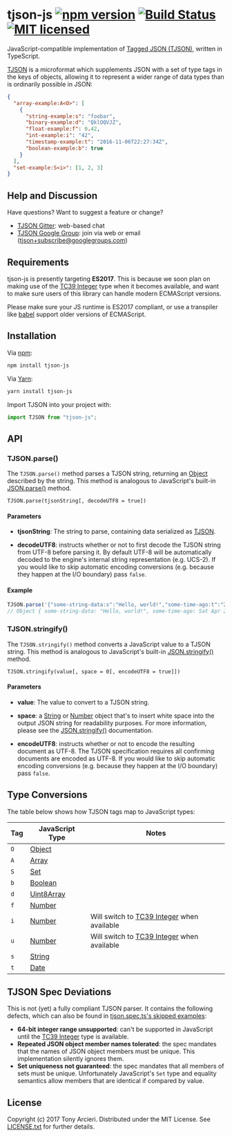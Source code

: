 # tjson-js [![npm version][npm-version]][npm-link] [![Build Status][build-image]][build-link] [![MIT licensed][license-image]][license-link]

[npm-version]: https://badge.fury.io/js/tjson-js.svg
[npm-link]: https://www.npmjs.com/package/tjson-js
[build-image]: https://secure.travis-ci.org/tjson/tjson-js.svg?branch=master
[build-link]: https://travis-ci.org/tjson/tjson-js
[license-image]: https://img.shields.io/badge/license-MIT-blue.svg
[license-link]: https://github.com/tjson/tjson-ruby/blob/master/LICENSE.txt

JavaScript-compatible implementation of [Tagged JSON (TJSON)][TJSON],
written in TypeScript.

[TJSON] is a microformat which supplements JSON with a set of type tags in the
keys of objects, allowing it to represent a wider range of data types than
is ordinarily possible in JSON:

```json
{
  "array-example:A<O>": [
    {
      "string-example:s": "foobar",
      "binary-example:d": "QklOQVJZ",
      "float-example:f": 0.42,
      "int-example:i": "42",
      "timestamp-example:t": "2016-11-06T22:27:34Z",
      "boolean-example:b": true
    }
  ],
  "set-example:S<i>": [1, 2, 3]
}
```

[TJSON]: https://www.tjson.org

## Help and Discussion

Have questions? Want to suggest a feature or change?

* [TJSON Gitter]: web-based chat
* [TJSON Google Group]: join via web or email ([tjson+subscribe@googlegroups.com])

[TJSON Gitter]: https://gitter.im/tjson/Lobby
[TJSON Google Group]: https://groups.google.com/forum/#!forum/tjson
[tjson+subscribe@googlegroups.com]: mailto:tjson+subscribe@googlegroups.com

## Requirements

tjson-js is presently targeting <b>ES2017</b>. This is because we soon plan on
making use of the [TC39 Integer] type when it becomes available, and want to
make sure users of this library can handle modern ECMAScript versions.

Please make sure your JS runtime is ES2017 compliant, or use a transpiler
like [babel] support older versions of ECMAScript.

[babel]: https://babeljs.io/docs/plugins/preset-es2017/

## Installation

Via [npm](https://www.npmjs.com/):

```bash
npm install tjson-js
```

Via [Yarn](https://yarnpkg.com/):

```bash
yarn install tjson-js
```

Import TJSON into your project with:

```js
import TJSON from "tjson-js";
```

## API

### TJSON.parse()

The `TJSON.parse()` method parses a TJSON string, returning an [Object]
described by the string. This method is analogous to JavaScript's built-in
[JSON.parse()] method.

```
TJSON.parse(tjsonString[, decodeUTF8 = true])
```

[JSON.parse()]: https://developer.mozilla.org/en-US/docs/Web/JavaScript/Reference/Global_Objects/JSON/parse

#### Parameters

* **tjsonString**: The string to parse, containing data serialized as [TJSON].

* **decodeUTF8**: instructs whether or not to first decode the TJSON string from
UTF-8 before parsing it. By default UTF-8 will be automatically decoded to the
engine's internal string representation (e.g. UCS-2). If you would like to skip
automatic encoding conversions (e.g. because they happen at the I/O boundary)
pass `false`.

#### Example

```js
TJSON.parse('{"some-string-data:s":"Hello, world!","some-time-ago:t":"2017-04-22T20:40:53.182Z"}');
// Object { some-string-data: "Hello, world!", some-time-ago: Sat Apr 22 2017 13:40:53 GMT-0700 (PDT) }
```

### TJSON.stringify()

The `TJSON.stringify()` method converts a JavaScript value to a TJSON string.
This method is analogous to JavaScript's built-in [JSON.stringify()] method.

```
TJSON.stringify(value[, space = 0[, encodeUTF8 = true]])
```

[JSON.stringify()]: https://developer.mozilla.org/en-US/docs/Web/JavaScript/Reference/Global_Objects/JSON/stringify

#### Parameters

* **value**: The value to convert to a TJSON string.

* **space**: a [String] or [Number] object that's to insert white space into the
output JSON string for readability purposes. For more information, please see
the [JSON.stringify()] documentation.

* **encodeUTF8**: instructs whether or not to encode the resulting document as
UTF-8. The TJSON specification requires all confirming documents are encoded
as UTF-8. If you would like to skip automatic encoding conversions (e.g.
because they happen at the I/O boundary) pass `false`.

## Type Conversions

The table below shows how TJSON tags map to JavaScript types:

| Tag | JavaScript Type | Notes                                         |
|-----|-----------------|-----------------------------------------------|
| `O` | [Object]        |                                               |
| `A` | [Array]         |                                               |
| `S` | [Set]           |                                               |
| `b` | [Boolean]       |                                               |
| `d` | [Uint8Array]    |                                               |
| `f` | [Number]        |                                               |
| `i` | [Number]        | Will switch to [TC39 Integer] when available  |
| `u` | [Number]        | Will switch to [TC39 Integer] when available  |
| `s` | [String]        |                                               |
| `t` | [Date]          |                                               |

[Object]: https://developer.mozilla.org/en-US/docs/Web/JavaScript/Data_structures#Objects
[Array]: https://developer.mozilla.org/en-US/docs/Web/JavaScript/Data_structures#Indexed_collections_Arrays_and_typed_Arrays
[Set]: https://developer.mozilla.org/en-US/docs/Web/JavaScript/Reference/Global_Objects/Set
[Boolean]: https://developer.mozilla.org/en-US/docs/Web/JavaScript/Data_structures#Boolean_type
[Uint8Array]: https://developer.mozilla.org/en-US/docs/Web/JavaScript/Reference/Global_Objects/Uint8Array
[Number]: https://developer.mozilla.org/en-US/docs/Web/JavaScript/Data_structures#Number_type
[TC39 Integer]: https://tc39.github.io/proposal-integer/
[String]: https://developer.mozilla.org/en-US/docs/Web/JavaScript/Data_structures#String_type
[Date]: https://developer.mozilla.org/en-US/docs/Web/JavaScript/Reference/Global_Objects/Date

## TJSON Spec Deviations

This is not (yet) a fully compliant TJSON parser. It contains the following
defects, which can also be found in [tjson.spec.ts's skipped examples][errata]:

* **64-bit integer range unsupported**: can't be supported in JavaScript until
  the [TC39 Integer] type is available.
* **Repeated JSON object member names tolerated**: the spec mandates that
  the names of JSON object members must be unique. This implementation silently
  ignores them.
* **Set uniqueness not guaranteed**: the spec mandates that all members of sets
  must be unique. Unfortunately JavaScript's `Set` type and equality semantics
  allow members that are identical if compared by value.

[errata]: https://github.com/tjson/tjson-js/blob/master/test/tjson.spec.ts#L8

## License

Copyright (c) 2017 Tony Arcieri. Distributed under the MIT License. See
[LICENSE.txt](https://github.com/tjson/tjson-js/blob/master/LICENSE.txt)
for further details.
